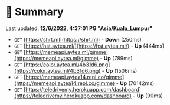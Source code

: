 # 📖 Summary
Last updated: **12/6/2022, 4:37:01 PG "Asia/Kuala_Lumpur"**

- `GET` [https://shrt.ml](https://shrt.ml) - **Down** (250ms)
- `GET` [https://hst.aytea.ml/](https://hst.aytea.ml/) - **Up** (444ms)
- `GET` [https://memeapi.aytea.ml/gimme](https://memeapi.aytea.ml/gimme) - **Up** (789ms)
- `GET` [https://color.aytea.ml/4b31d6.png](https://color.aytea.ml/4b31d6.png) - **Up** (1506ms)
- `GET` [https://memeapi.aytea14.repl.co/gimme](https://memeapi.aytea14.repl.co/gimme) - **Up** (70142ms)
- `GET` [https://teledrivemy.herokuapp.com/dashboard](https://teledrivemy.herokuapp.com/dashboard) - **Up** (90ms)
